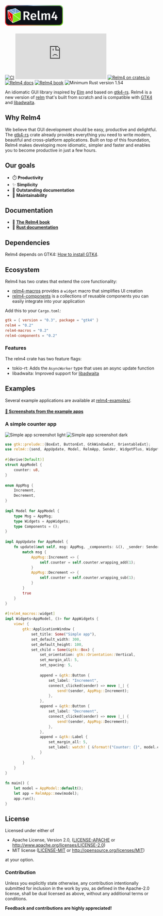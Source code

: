 <h1>
  <img src="assets/Relm_logo_with_text.png" height="67" alt="Relm4">
</h1>

[![CI](https://github.com/AaronErhardt/relm4/actions/workflows/rust.yml/badge.svg)](https://github.com/AaronErhardt/relm4/actions/workflows/rust.yml)
[![Matrix](https://img.shields.io/matrix/relm4:matrix.org?label=matrix%20chat)](https://matrix.to/#/#relm4:matrix.org)
[![Relm4 on crates.io](https://img.shields.io/crates/v/relm4.svg)](https://crates.io/crates/relm4)
[![Relm4 docs](https://img.shields.io/badge/rust-documentation-blue)](https://aaronerhardt.github.io/docs/relm4/relm4/)
[![Relm4 book](https://img.shields.io/badge/rust-book-fc0060)](https://aaronerhardt.github.io/relm4-book/book/)
![Minimum Rust version 1.54](https://img.shields.io/badge/rustc-1.54+-06a096.svg)

An idiomatic GUI library inspired by [Elm](https://elm-lang.org/) and based on [gtk4-rs](https://crates.io/crates/gtk4). 
Relm4 is a new version of [relm](https://github.com/antoyo/relm) that's built from scratch and is compatible with [GTK4](https://www.gtk.org/) and [libadwaita](https://gitlab.gnome.org/GNOME/libadwaita).

## Why Relm4

We believe that GUI development should be easy, productive and delightful.  
The [gtk4-rs](https://crates.io/crates/gtk4) crate already provides everything you need to write modern, beautiful and cross-platform applications.
Built on top of this foundation, Relm4 makes developing more idiomatic, simpler and faster and enables you to become productive in just a few hours.

## Our goals

+ ⏱️ **Productivity**
+ ✨ **Simplicity**
+ 📎 **Outstanding documentation**
+ 🔧 **Maintainability**

## Documentation

+ 📖 **[The Relm4 book](https://aaronerhardt.github.io/relm4-book/book/)**
+ 📜 **[Rust documentation](https://aaronerhardt.github.io/docs/relm4/relm4/)**

## Dependencies

Relm4 depends on GTK4: [How to install GTK4](https://www.gtk.org/docs/installations/).

## Ecosystem

Relm4 has two crates that extend the core functionality:

+ [relm4-macros](https://crates.io/crates/relm4-macros) provides a `widget` macro that simplifies UI creation
+ [relm4-components](https://crates.io/crates/relm4-components) is a collections of reusable components you can easily integrate into your application

Add this to your `Cargo.toml`:

```toml
gtk = { version = "0.3", package = "gtk4" }
relm4 = "0.2"
relm4-macros = "0.2"
relm4-components = "0.2"
```

### Features

The relm4 crate has two feature flags:

+ tokio-rt: Adds the `AsyncWorker` type that uses an async update function
+ libadwaita: Improved support for [libadwaita](https://gitlab.gnome.org/World/Rust/libadwaita-rs)

## Examples

Several example applications are available at [relm4-examples/](relm4-examples/).

#### [📸 Screenshots from the example apps](assets/screenshots)

### A simple counter app

![Simple app screenshot light](assets/screenshots/simple-light.png)
![Simple app screenshot dark](assets/screenshots/simple-dark.png)

```rust
use gtk::prelude::{BoxExt, ButtonExt, GtkWindowExt, OrientableExt};
use relm4::{send, AppUpdate, Model, RelmApp, Sender, WidgetPlus, Widgets};

#[derive(Default)]
struct AppModel {
    counter: u8,
}

enum AppMsg {
    Increment,
    Decrement,
}

impl Model for AppModel {
    type Msg = AppMsg;
    type Widgets = AppWidgets;
    type Components = ();
}

impl AppUpdate for AppModel {
    fn update(&mut self, msg: AppMsg, _components: &(), _sender: Sender<AppMsg>) -> bool {
        match msg {
            AppMsg::Increment => {
                self.counter = self.counter.wrapping_add(1);
            }
            AppMsg::Decrement => {
                self.counter = self.counter.wrapping_sub(1);
            }
        }
        true
    }
}

#[relm4_macros::widget]
impl Widgets<AppModel, ()> for AppWidgets {
    view! {
        gtk::ApplicationWindow {
            set_title: Some("Simple app"),
            set_default_width: 300,
            set_default_height: 100,
            set_child = Some(&gtk::Box) {
                set_orientation: gtk::Orientation::Vertical,
                set_margin_all: 5,
                set_spacing: 5,

                append = &gtk::Button {
                    set_label: "Increment",
                    connect_clicked(sender) => move |_| {
                        send!(sender, AppMsg::Increment);
                    },
                },
                append = &gtk::Button {
                    set_label: "Decrement",
                    connect_clicked(sender) => move |_| {
                        send!(sender, AppMsg::Decrement);
                    },
                },
                append = &gtk::Label {
                    set_margin_all: 5,
                    set_label: watch! { &format!("Counter: {}", model.counter) },
                }
            },
        }
    }
}

fn main() {
    let model = AppModel::default();
    let app = RelmApp::new(model);
    app.run();
}

```

## License

Licensed under either of

 * Apache License, Version 2.0, ([LICENSE-APACHE](LICENSE-APACHE) or http://www.apache.org/licenses/LICENSE-2.0)
 * MIT license ([LICENSE-MIT](LICENSE-MIT) or http://opensource.org/licenses/MIT)

at your option.

### Contribution

Unless you explicitly state otherwise, any contribution intentionally submitted
for inclusion in the work by you, as defined in the Apache-2.0 license, shall be dual licensed as above, without any
additional terms or conditions.

**Feedback and contributions are highly appreciated!**
